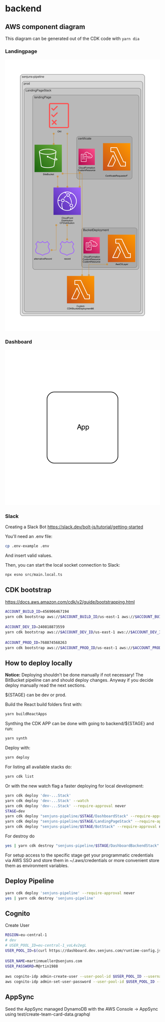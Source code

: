 # backend

## AWS component diagram

This diagram can be generated out of the CDK code with `yarn dia`

### Landingpage

![landingpage.png](diagrams/landingpage.png)

### Dashboard

![dashboard.png](diagrams/dashboard.png)

### Slack

Creating a Slack Bot <https://slack.dev/bolt-js/tutorial/getting-started>

You'll need an .env file:

```bash
cp .env-example .env
```

And insert valid values.

Then, you can start the local socket connection to Slack:

```sh
npx esno src/main.local.ts
```

## CDK bootstrap

<https://docs.aws.amazon.com/cdk/v2/guide/bootstrapping.html>

```bash
ACCOUNT_BUILD_ID=456906467194
yarn cdk bootstrap aws://$ACCOUNT_BUILD_ID/us-east-1 aws://$ACCOUNT_BUILD_ID/eu-central-1

ACCOUNT_DEV_ID=240818873559
yarn cdk bootstrap aws://$ACCOUNT_DEV_ID/us-east-1 aws://$ACCOUNT_DEV_ID/eu-central-1 --cloudformation-execution-policies arn:aws:iam::aws:policy/AdministratorAccess --trust $ACCOUNT_BUILD_ID

ACCOUNT_PROD_ID=768874568263
yarn cdk bootstrap aws://$ACCOUNT_PROD_ID/us-east-1 aws://$ACCOUNT_PROD_ID/eu-central-1 --cloudformation-execution-policies arn:aws:iam::aws:policy/AdministratorAccess --trust $ACCOUNT_BUILD_ID
```

## How to deploy locally

**Notice:** Deploying shouldn't be done manually if not necessary! The BitBucket pipeline can and should deploy changes. Anyway if you decide deploy manually read the next sections.

${STAGE} can be dev or prod.

Build the React build folders first with:

```bash
yarn buildReactApps
```

Synthing the CDK APP can be done with going to backend/${STAGE} and run:

```bash
yarn synth
```

Deploy with:

```bash
yarn deploy
```

For listing all available stacks do:

```bash
yarn cdk list
```

Or with the new watch flag a faster deploying for local development:

```bash
yarn cdk deploy 'dev-...Stack'
yarn cdk deploy 'dev-...Stack' --watch
yarn cdk deploy 'dev-...Stack' --require-approval never
STAGE=dev
yarn cdk deploy "senjuns-pipeline/$STAGE/DashboardStack" --require-approval never
yarn cdk deploy "senjuns-pipeline/$STAGE/LandingPageStack" --require-approval never
yarn cdk deploy "senjuns-pipeline/$STAGE/BotStack" --require-approval never
```

For destroy do

```bash
yes | yarn cdk destroy "senjuns-pipeline/$STAGE/DashboardBackendStack"
```

For setup access to the specific stage get your programmatic credentials via AWS SSO and store them in ~/.aws/credentials or more convenient store them as environment variables.

## Deploy Pipeline

```bash
yarn cdk deploy 'senjuns-pipeline' --require-approval never
yes | yarn cdk destroy 'senjuns-pipeline'
```

## Cognito

Create User

```bash
REGION=eu-central-1
# dev
# USER_POOL_ID=eu-central-1_voL4v2egL
USER_POOL_ID=$(curl https://dashboard.dev.senjuns.com/runtime-config.json | jq -r '.userPoolId')

USER_NAME=martinmueller@senjuns.com
USER_PASSWORD=M@rtin1988

aws cognito-idp admin-create-user --user-pool-id $USER_POOL_ID --username $USER_NAME --user-attributes Name=email,Value=$USER_NAME --region $REGION --output text
aws cognito-idp admin-set-user-password --user-pool-id $USER_POOL_ID --username $USER_NAME --password $USER_PASSWORD  --permanent --region $REGION --output text
```

## AppSync

Seed the AppSync managed DynamoDB with the AWS Console -> AppSync using test/create-team-card-data.graphql
